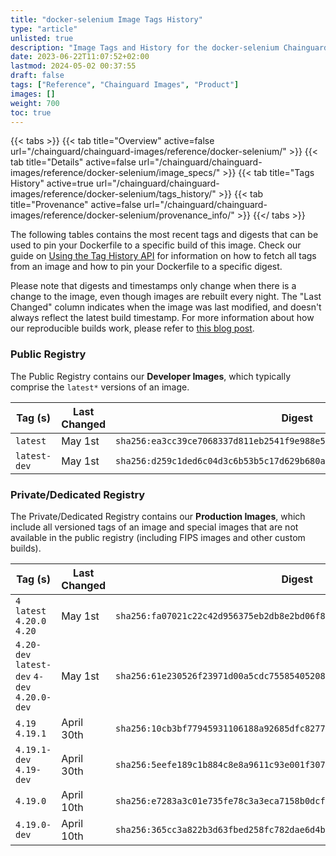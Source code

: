 ```yaml
---
title: "docker-selenium Image Tags History"
type: "article"
unlisted: true
description: "Image Tags and History for the docker-selenium Chainguard Image"
date: 2023-06-22T11:07:52+02:00
lastmod: 2024-05-02 00:37:55
draft: false
tags: ["Reference", "Chainguard Images", "Product"]
images: []
weight: 700
toc: true
---
```


{{< tabs >}}
{{< tab title="Overview" active=false url="/chainguard/chainguard-images/reference/docker-selenium/" >}}
{{< tab title="Details" active=false url="/chainguard/chainguard-images/reference/docker-selenium/image_specs/" >}}
{{< tab title="Tags History" active=true url="/chainguard/chainguard-images/reference/docker-selenium/tags_history/" >}}
{{< tab title="Provenance" active=false url="/chainguard/chainguard-images/reference/docker-selenium/provenance_info/" >}}
{{</ tabs >}}

The following tables contains the most recent tags and digests that can be used to pin your Dockerfile to a specific build of this image. Check our guide on [Using the Tag History API](/chainguard/chainguard-images/using-the-tag-history-api/) for information on how to fetch all tags from an image and how to pin your Dockerfile to a specific digest.

Please note that digests and timestamps only change when there is a change to the image, even though images are rebuilt every night. The "Last Changed" column indicates when the image was last modified, and doesn't always reflect the latest build timestamp. For more information about how our reproducible builds work, please refer to [this blog post](https://www.chainguard.dev/unchained/reproducing-chainguards-reproducible-image-builds).

### Public Registry
The Public Registry contains our **Developer Images**, which typically comprise the `latest*` versions of an image.

| Tag (s)       | Last Changed | Digest                                                                    |
|---------------|--------------|---------------------------------------------------------------------------|
|  `latest`     | May 1st      | `sha256:ea3cc39ce7068337d811eb2541f9e988e561f5d8c1750210ce22d5b878d46bd2` |
|  `latest-dev` | May 1st      | `sha256:d259c1ded6c04d3c6b53b5c17d629b680a504654debce43f5c835761fa606a50` |


### Private/Dedicated Registry
The Private/Dedicated Registry contains our **Production Images**, which include all versioned tags of an image and special images that are not available in the public registry (including FIPS images and other custom builds).

| Tag (s)                                       | Last Changed | Digest                                                                    |
|-----------------------------------------------|--------------|---------------------------------------------------------------------------|
|  `4` `latest` `4.20.0` `4.20`                 | May 1st      | `sha256:fa07021c22c42d956375eb2db8e2bd06f8aff33e9aa1fc5aec4be03aba3d6334` |
|  `4.20-dev` `latest-dev` `4-dev` `4.20.0-dev` | May 1st      | `sha256:61e230526f23971d00a5cdc755854052086b1ef8a4453cac4a692a4882e5c020` |
|  `4.19` `4.19.1`                              | April 30th   | `sha256:10cb3bf77945931106188a92685dfc82777c9380be382a60639b8ca7d5427ef5` |
|  `4.19.1-dev` `4.19-dev`                      | April 30th   | `sha256:5eefe189c1b884c8e8a9611c93e001f307b7405918c5c73efa57234da1431d1d` |
|  `4.19.0`                                     | April 10th   | `sha256:e7283a3c01e735fe78c3a3eca7158b0dcfa736a1240aa764c52cae3029daf8f9` |
|  `4.19.0-dev`                                 | April 10th   | `sha256:365cc3a822b3d63fbed258fc782dae6d4bea954f6ac3d6cf3ed81ae6ef2880e5` |

